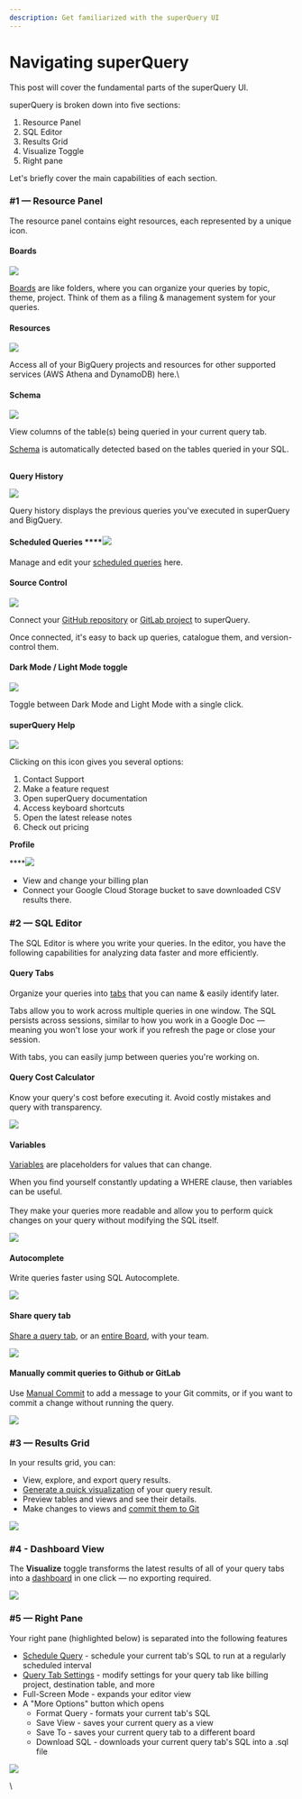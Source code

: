 ```yaml
---
description: Get familiarized with the superQuery UI
---
```


# Navigating superQuery

This post will cover the fundamental parts of the superQuery UI.

superQuery is broken down into five sections:

1. Resource Panel
2. SQL Editor
3. Results Grid
4. Visualize Toggle
5. Right pane

Let's briefly cover the main capabilities of each section.



### #1 &mdash; Resource Panel <a href="1--resource-panel" id="1--resource-panel"></a>

The resource panel contains eight resources, each represented by a unique icon.

#### Boards

[![](https://downloads.intercomcdn.com/i/o/162594881/fea2d764f0cf059263c9fabf/boards.png)](https://downloads.intercomcdn.com/i/o/162594881/fea2d764f0cf059263c9fabf/boards.png)

[Boards](../superquery-editor/organizing-queries.md) are like folders, where you can organize your queries by topic, theme, project. Think of them as a filing & management system for your queries.

#### Resources  <a href="projects" id="projects"></a>

[![](https://downloads.intercomcdn.com/i/o/162586232/2f6b298a4d97ab75c6b3dbc1/projects.png)](https://downloads.intercomcdn.com/i/o/162586232/2f6b298a4d97ab75c6b3dbc1/projects.png)

Access all of your BigQuery projects and resources for other supported services (AWS Athena and DynamoDB) here.\


#### Schema <a href="schema" id="schema"></a>

[![](https://downloads.intercomcdn.com/i/o/162587680/541666f1e4269e9b643dfa05/schema.png)](https://downloads.intercomcdn.com/i/o/162587680/541666f1e4269e9b643dfa05/schema.png)

View columns of the table(s) being queried in your current query tab.&#x20;

[Schema](../superquery-editor/schema.md) is automatically detected based on the tables queried in your SQL.

\
**Query History**

[![](https://downloads.intercomcdn.com/i/o/162595843/e4ad30227edb768a9248e820/scheduled.png)](https://downloads.intercomcdn.com/i/o/162595843/e4ad30227edb768a9248e820/scheduled.png)

Query history displays the previous queries you've executed in superQuery and BigQuery.



#### **Scheduled Queries** ****[![](https://downloads.intercomcdn.com/i/o/162595797/4e75d0213a3a869dc4799b1d/queryhistory.png)](https://downloads.intercomcdn.com/i/o/162595797/4e75d0213a3a869dc4799b1d/queryhistory.png)

Manage and edit your [scheduled queries](../scheduled-queries/managing-scheduled-queries.md) here.&#x20;

####

#### Source Control

![](../.gitbook/assets/SourceControl.jpg)

Connect your [GitHub repository](../git-integrations/connect-github.md) or [GitLab project](../git-integrations/connect-gitlab.md) to superQuery.

Once connected, it's easy to back up queries, catalogue them, and version-control them.



#### Dark Mode / Light Mode toggle

[![](https://downloads.intercomcdn.com/i/o/162599071/f72cc1a9feb8d955beeff11e/theme+toggle.png)](https://downloads.intercomcdn.com/i/o/162599071/f72cc1a9feb8d955beeff11e/theme+toggle.png)

Toggle between Dark Mode and Light Mode with a single click.

####

#### superQuery Help

![](../.gitbook/assets/Help.jpg)

Clicking on this icon gives you several options:

1. Contact Support
2. Make a feature request
3. Open superQuery documentation
4. Access keyboard shortcuts
5. Open the latest release notes
6. Check out pricing

**Profile**

****[![](https://downloads.intercomcdn.com/i/o/162598834/d1720f085eeefd43f17ee639/user-profile.png)](https://downloads.intercomcdn.com/i/o/162598834/d1720f085eeefd43f17ee639/user-profile.png)

* View and change your billing plan
* Connect your Google Cloud Storage bucket to save downloaded CSV results there.

### #2 &mdash; SQL Editor

The SQL Editor is where you write your queries. In the editor, you have the following capabilities for analyzing data faster and more efficiently.

#### Query Tabs

Organize your queries into [tabs](../superquery-editor/query-tabs.md) that you can name & easily identify later.&#x20;

Tabs allow you to work across multiple queries in one window. The SQL persists across sessions, similar to how you work in a Google Doc &mdash; meaning you won't lose your work if you refresh the page or close your session.

With tabs, you can easily jump between queries you're working on.

#### Query Cost Calculator

Know your query's cost before executing it. Avoid costly mistakes and query with transparency.

![](<../.gitbook/assets/image (3).png>)

#### Variables

[Variables](../superquery-editor/variables.md) are placeholders for values that can change.&#x20;

When you find yourself constantly updating a WHERE clause, then variables can be useful.\
\
They make your queries more readable and allow you to perform quick changes on your query without modifying the SQL itself.

![](<../.gitbook/assets/ChangeVariable (1).gif>)

#### Autocomplete

Write queries faster using SQL Autocomplete.

![](../.gitbook/assets/autocomplete.gif)

#### Share query tab

[Share a query tab](../superquery-editor/query-tabs.md#share-tab), or an [entire Board](../superquery-editor/organizing-queries.md#share-a-board), with your team.

![](../.gitbook/assets/ShareQueryes.gif)

#### Manually commit queries to Github or GitLab

Use [Manual Commit](../git-integrations/add-commit-messages.md) to add a message to your Git commits, or if you want to commit a change without running the query.

![](<../.gitbook/assets/Manual Commit.gif>)



### #3 &mdash; Results Grid

In your results grid, you can:

* View, explore, and export query results.
* [Generate a quick visualization](../superquery-editor/charts.md) of your query result.
* Preview tables and views and see their details.
* Make changes to views and [commit them to Git](../git-integrations/version-control-views.md)

![](<../.gitbook/assets/ChartsSQ (1).gif>)



### #4 - Dashboard View

The **Visualize** toggle transforms the latest results of all of your query tabs into a [dashboard](../dashboards/create-dashboards.md) in one click &mdash; no exporting required.

![](../.gitbook/assets/VisuallizeSQ.gif)

### #5 &mdash; Right Pane

Your right pane (highlighted below) is separated into the following features

* [Schedule Query](../scheduled-queries/schedule-query.md) - schedule your current tab's SQL to run at a regularly scheduled interval
* [Query Tab Settings](../superquery-editor/tab-settings.md) - modify settings for your query tab like billing project, destination table, and more
* Full-Screen Mode - expands your editor view
* A "More Options" button which opens
  * Format Query - formats your current tab's SQL
  * Save View - saves your current query as a view
  * Save To - saves your current query tab to a different board
  * Download SQL - downloads your current query tab's SQL into a .sql file

![](<../.gitbook/assets/CleanShot 2021-02-22 at 12.23.06.jpg>)

\
